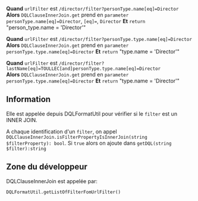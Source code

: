 **Quand** `urlFilter` est `/director/filter?personType.name[eq]=Director`  
**Alors** `DQLClauseInnerJoin.get` prend en `parameter` `personType.name[eq]=Director`, `[eq]=`, `Director`
**Et** `return` "person_type.name = 'Director'"

**Quand** `urlFilter` est `/director/filter?personType.type.name[eq]=Director`  
**Alors** `DQLClauseInnerJoin.get` prend en `parameter` `personType.type.name[eq]=Director`
**Et** `return` "type.name = 'Director'"

**Quand** `urlFilter` est `/director/filter?lastName[eq]=TOULLEC[and]personType.type.name[eq]=Director`  
**Alors** `DQLClauseInnerJoin.get` prend en `parameter` `personType.type.name[eq]=Director`
**Et** `return` "type.name = 'Director'"

## Information

Elle est appelée depuis DQLFormatUtil pour vérifier si le `filter` est un INNER JOIN.

A chaque identification d'un `filter`, on appel `DQLClauseInnerJoin.isFilterPropertyIsInnerJoin(string $filterProperty): bool`. Si `true` alors on ajoute dans `getDQL(string $filter):string`

## Zone du développeur

DQLClauseInnerJoin est appelée par:

`DQLFormatUtil.getListOfFilterFomUrlFilter()`
